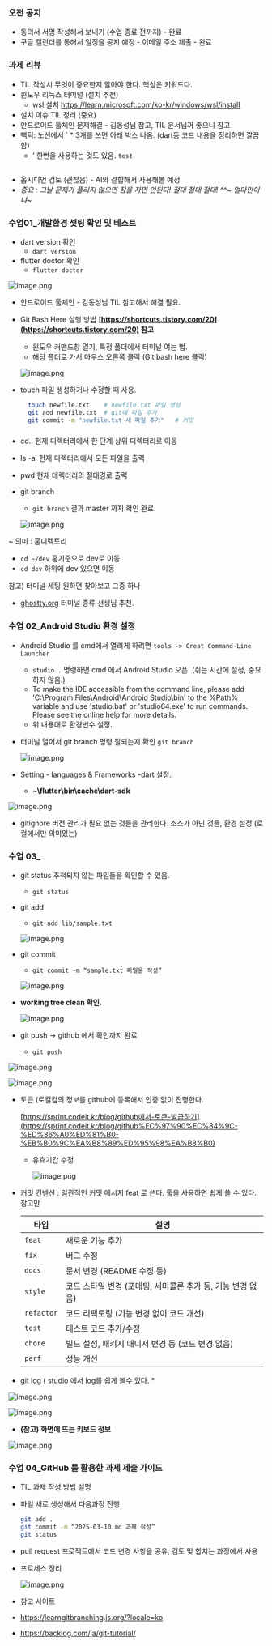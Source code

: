 ### 오전 공지

- 동의서 서명 작성해서 보내기 (수업 종료 전까지)  - 완료
- 구글 캘린더를 통해서 일정을 공지 예정 - 이메일 주소 제출 - 완료

### 과제 리뷰

- TIL 작성시 무엇이 중요한지 알아야 한다.  핵심은 키워드다.
- 윈도우 리눅스 터미널 (설치 추천)
    - wsl 설치 https://learn.microsoft.com/ko-kr/windows/wsl/install
- 설치 이슈 TIL 정리 (중요)
- 안드로이드 툴체인 문제해결 - 김동성님 참고, TIL 윤서님꺼 좋으니 참고
- 빽틱: 노션에서  ` * 3개를 쓰면 아래 박스 나옴. (dart등 코드 내용을 정리하면 깔끔함)
    - ‘ 한번을 사용하는 것도 있음.  `test`

```dart

```

- 옵시디언 검토 (괜찮음) - AI와 결합해서 사용해볼 예정
- *중요 : 그날 문제가 풀리지 않으면 잠을 자면 안된다!  절대 절대 절대! ^^~ 얼마만이냐~*

### 수업01_개발환경 셋팅 확인 및 테스트

- dart version  확인
    - `dart version`
- flutter doctor 확인
    - `flutter doctor`

![image.png](attachment:50c6397a-a33b-4c8c-b9ca-67e153408113:image.png)

- 안드로이드 툴체인 - 김동성님  TIL 참고해서 해결 필요.
- Git Bash Here 실행 방법 [**https://shortcuts.tistory.com/20](https://shortcuts.tistory.com/20)  참고**
    - 윈도우 커맨드창 열기, 특정 폴더에서 터미널 여는 법.
    - 해당 폴더로 가서 마우스 오른쪽 클릭  (Git bash here 클릭)

  ![image.png](attachment:4243e658-2acc-4289-98c6-fecf815171ef:image.png)

- touch 파일 생성하거나 수정할 때 사용.

    ```bash
      touch newfile.txt    # newfile.txt 파일 생성
      git add newfile.txt  # git에 파일 추가
      git commit -m "newfile.txt 새 파일 추가"   # 커밋
    ```


### 

- cd..  현재  디렉터리에서 한 단계 상위 디렉터리로 이동
- ls -al  현재 디렉터리에서 모든 파일을 출력
- pwd  현재 데렉터리의 절대경로 출력
- git branch
    - `git branch`   결과 master 까지 확인 완료.

  ![image.png](attachment:72aea27d-384b-4007-9cae-eea481e59d1d:image.png)


~ 의미 : 홈디렉토리

- `cd ~/dev`  홈기준으로 dev로 이동
- `cd dev`   하위에 dev 있으면 이동

참고) 터미널 세팅 원하면 찾아보고 그중 하나

- [ghostty.org](http://ghostty.org) 터미널 종류 선생님 추천.

### 수업 02_Android Studio 환경 설정

- Android Studio 를 cmd에서 열리게 하려면 `tools -> Creat Command-Line Launcher`
    - `studio .`      명령하면 cmd 에서 Android Studio 오픈. (쉬는 시간에 설정, 중요하지 않음.)
    - To make the IDE accessible from the command line, please add 'C:\Program Files\Android\Android Studio\bin' to the %Path% variable and use 'studio.bat' or 'studio64.exe' to run commands.  Please see the online help for more details.
    - 위 내용대로 환경변수 설정.

- 터미널 열어서 git branch 명령 잘되는지 확인 `git branch`

  ![image.png](attachment:6fd829cc-6bbd-4c72-b4d3-8c635e25b07e:image.png)


- Setting - languages & Frameworks -dart 설정.
    - **~\flutter\bin\cache\dart-sdk**

![image.png](attachment:2efb1bb3-912b-4eb4-8e1a-54ca13d2b853:image.png)

- gitignore 버전 관리가 필요 없는 것들을 관리한다.  소스가 아닌 것들, 환경 설정 (로컬에서만 의미있는)

### 수업 03_

- git status    추척되지 않는 파일들을 확인할 수 있음.
    - `git status`
- git add
    - `git add lib/sample.txt`

  ![image.png](attachment:8fde1585-1666-4dde-9009-a79d9e3b7a46:image.png)


- git commit
    - `git commit -m “sample.txt 파일을 작성”`

  ![image.png](attachment:82f97a96-981a-468c-abe6-021fa81bd3d7:image.png)

- **working tree clean 확인.**

  ![image.png](attachment:0eececc3-c343-4ee9-bd82-048e1bf4e517:image.png)

- git push    → github 에서 확인까지 완료
    - `git push`

![image.png](attachment:4c22295c-2092-4b85-b974-9f1f1c4de932:image.png)

![image.png](attachment:c45e7c2e-3002-4af1-9d55-4dd6c4340ab0:image.png)

- 토큰 (로컬컴의 정보를 github에 등록해서 인증 없이 진행한다.

  [https://sprint.codeit.kr/blog/github에서-토큰-발급하기](https://sprint.codeit.kr/blog/github%EC%97%90%EC%84%9C-%ED%86%A0%ED%81%B0-%EB%B0%9C%EA%B8%89%ED%95%98%EA%B8%B0)

    - 유효기간 수정

      ![image.png](attachment:037680c7-8da6-4075-8f7b-41d007716fc5:image.png)


- 커밋 컨벤션 : 일관적인 커밋 메시지 feat 로 쓴다. 툴을 사용하면 쉽게 쓸 수 있다.  참고만


    | 타입 | 설명 |
    | --- | --- |
    | `feat` | 새로운 기능 추가 |
    | `fix` | 버그 수정 |
    | `docs` | 문서 변경 (README 수정 등) |
    | `style` | 코드 스타일 변경 (포매팅, 세미콜론 추가 등, 기능 변경 없음) |
    | `refactor` | 코드 리팩토링 (기능 변경 없이 코드 개선) |
    | `test` | 테스트 코드 추가/수정 |
    | `chore` | 빌드 설정, 패키지 매니저 변경 등 (코드 변경 없음) |
    | `perf` | 성능 개선 |

- git log    ( studio 에서 log를 쉽게 볼수 있다. *

![image.png](attachment:964539c1-3548-484d-861c-69388f2fd599:image.png)

![image.png](attachment:90ab5edc-c963-485f-8f5d-85d5dbd54efa:image.png)

- **(참고) 화면에 뜨는 키보드 정보**

![image.png](attachment:d7fef79b-a123-49a9-99dd-d2e9e7cdcac2:image.png)

### 수업 04_GitHub 를 활용한 과제 제출 가이드

- TIL 과제 작성 방법 설명
- 파일 새로 생성해서 다음과정 진행

    ```bash
    git add . 
    git commit -m “2025-03-10.md 과제 작성”
    git status
    ```

- pull request   프로젝트에서 코드 변경 사항을 공유, 검토 및 합치는 과정에서 사용
- 프로세스 정리

  ![image.png](attachment:239d1935-382a-4726-925d-405fc23bab19:image.png)

- 참고 사이트
- https://learngitbranching.js.org/?locale=ko
- https://backlog.com/ja/git-tutorial/